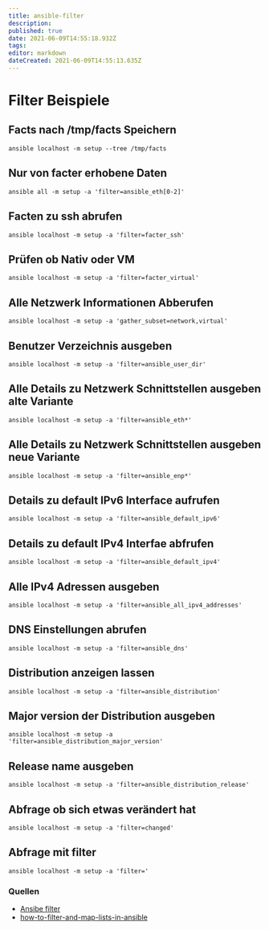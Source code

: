```yaml
---
title: ansible-filter
description: 
published: true
date: 2021-06-09T14:55:18.932Z
tags: 
editor: markdown
dateCreated: 2021-06-09T14:55:13.635Z
---
```


# Filter Beispiele

## Facts nach /tmp/facts Speichern

`ansible localhost -m setup --tree /tmp/facts`

## Nur von facter erhobene Daten

`ansible all -m setup -a 'filter=ansible_eth[0-2]'`

## Facten zu ssh abrufen

`ansible localhost -m setup -a 'filter=facter_ssh'`

## Prüfen ob Nativ oder VM

`ansible localhost -m setup -a 'filter=facter_virtual'`

## Alle Netzwerk Informationen Abberufen

`ansible localhost -m setup -a 'gather_subset=network,virtual'`

## Benutzer Verzeichnis ausgeben

`ansible localhost -m setup -a 'filter=ansible_user_dir'`

## Alle Details zu Netzwerk Schnittstellen ausgeben alte Variante

`ansible localhost -m setup -a 'filter=ansible_eth*'`

## Alle Details zu Netzwerk Schnittstellen ausgeben neue Variante

`ansible localhost -m setup -a 'filter=ansible_enp*'`

## Details zu default IPv6 Interface aufrufen

`ansible localhost -m setup -a 'filter=ansible_default_ipv6'`

## Details zu default IPv4 Interfae abfrufen

`ansible localhost -m setup -a 'filter=ansible_default_ipv4'`

## Alle IPv4 Adressen ausgeben

`ansible localhost -m setup -a 'filter=ansible_all_ipv4_addresses'`

## DNS Einstellungen abrufen

`ansible localhost -m setup -a 'filter=ansible_dns'`

## Distribution anzeigen lassen

`ansible localhost -m setup -a 'filter=ansible_distribution'`

## Major version der Distribution ausgeben

`ansible localhost -m setup -a 'filter=ansible_distribution_major_version'`

## Release name ausgeben

`ansible localhost -m setup -a 'filter=ansible_distribution_release'`

## Abfrage ob sich etwas verändert hat

`ansible localhost -m setup -a 'filter=changed'`

## Abfrage mit filter

`ansible localhost -m setup -a 'filter='`

### Quellen

* [Ansibe filter](https://docs.ansible.com/ansible/latest/user_guide/playbooks_filters.html)
* [how-to-filter-and-map-lists-in-ansible](https://www.tailored.cloud/devops/how-to-filter-and-map-lists-in-ansible/)
